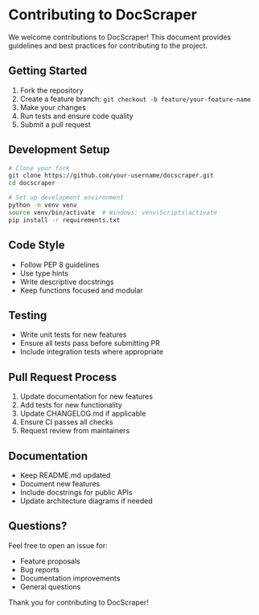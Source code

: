 # Contributing to DocScraper

We welcome contributions to DocScraper! This document provides guidelines and best practices for contributing to the project.

## Getting Started

1. Fork the repository
2. Create a feature branch: `git checkout -b feature/your-feature-name`
3. Make your changes
4. Run tests and ensure code quality
5. Submit a pull request

## Development Setup

```bash
# Clone your fork
git clone https://github.com/your-username/docscraper.git
cd docscraper

# Set up development environment
python -m venv venv
source venv/bin/activate  # Windows: venv\Scripts\activate
pip install -r requirements.txt
```

## Code Style

- Follow PEP 8 guidelines
- Use type hints
- Write descriptive docstrings
- Keep functions focused and modular

## Testing

- Write unit tests for new features
- Ensure all tests pass before submitting PR
- Include integration tests where appropriate

## Pull Request Process

1. Update documentation for new features
2. Add tests for new functionality
3. Update CHANGELOG.md if applicable
4. Ensure CI passes all checks
5. Request review from maintainers

## Documentation

- Keep README.md updated
- Document new features
- Include docstrings for public APIs
- Update architecture diagrams if needed

## Questions?

Feel free to open an issue for:
- Feature proposals
- Bug reports
- Documentation improvements
- General questions

Thank you for contributing to DocScraper!